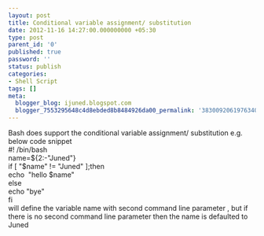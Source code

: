 ```yaml
---
layout: post
title: Conditional variable assignment/ substitution
date: 2012-11-16 14:27:00.000000000 +05:30
type: post
parent_id: '0'
published: true
password: ''
status: publish
categories:
- Shell Script
tags: []
meta:
  blogger_blog: ijuned.blogspot.com
  blogger_7553295648c4d8ebded8b8484926da00_permalink: '3830092061976340722'
---
```

<div dir="ltr" style="text-align:left;">
<div class="MsoNormal">Bash does support the conditional variable assignment/ substitution e.g.  below code snippet </div>
<div class="MsoNormal"></div>
<div class="MsoNormal"><span>#! /bin/bash</span></div>
<div class="MsoNormal"></div>
<div class="MsoNormal"><span>name=${2:-"Juned"}</span></div>
<div class="MsoNormal"></div>
<div class="MsoNormal"><span>if [ "$name" != "Juned" ];then</span></div>
<div class="MsoNormal"><span>echo  "hello $name"</span></div>
<div class="MsoNormal"><span>else</span></div>
<div class="MsoNormal"><span>echo "bye"</span></div>
<div class="MsoNormal"><span>fi</span></div>
<div class="MsoNormal"></div>
<div class="MsoNormal">will define the variable name with second command line parameter , but if there is no second command line parameter then the name is defaulted to Juned</div>
</div>
